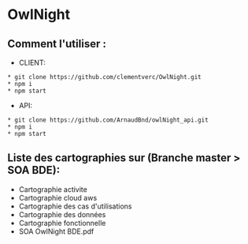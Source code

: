 # OwlNight

## Comment l'utiliser :

* CLIENT:
```console
* git clone https://github.com/clementverc/OwlNight.git
* npm i
* npm start
```

* API:
```console
* git clone https://github.com/ArnaudBnd/owlNight_api.git
* npm i
* npm start
```

## Liste des cartographies sur (Branche master > SOA BDE):
* Cartographie activite
* Cartographie cloud aws
* Cartographie des cas d'utilisations
* Cartographie des données
* Cartographie fonctionnelle
* SOA OwlNight BDE.pdf
